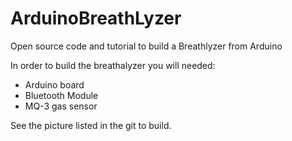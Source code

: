 # ArduinoBreathLyzer
Open source code and tutorial to build a Breathlyzer from Arduino

In order to build the breathalyzer you will needed:

- Arduino board
- Bluetooth Module
- MQ-3 gas sensor

See the picture listed in the git to build.
